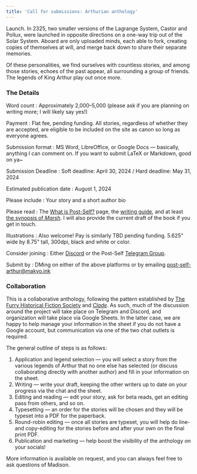 ```yaml
---
title: 'Call for submissions: Arthurian anthology'
---
```


Launch. In 2325, two smaller versions of the Lagrange System, Castor and Pollux, were launched in opposite directions on a one-way trip out of the Solar System. Aboard are only uploaded minds, each able to fork, creating copies of themselves at will, and merge back down to share their separate memories.

Of these personalities, we find ourselves with countless stories, and among those stories, echoes of the past appear, all surrounding a group of friends. The legends of King Arthur play out once more.

### The Details

Word count
:   Approximately 2,000–5,000 (please ask if you are planning on writing more; I will likely say yes!)

Payment
:   Flat fee, pending funding. All stories, regardless of whether they are accepted, are eligible to be included on the site as canon so long as everyone agrees.

Submission format
:   MS Word, LibreOffice, or Google Docs — basically, anything I can comment on. If you want to submit LaTeX or Markdown, good on ya~

Submission Deadline
:   Soft deadline: April 30, 2024 / Hard deadline: May 31, 2024

Estimated publication date
:   August 1, 2024

Please include
:   Your story and a short author bio

Please read
:   The [What is Post-Self?](https://wiki.post-self.ink/wiki/What_is_Post-Self%3F) page, the [writing guide](https://wiki.post-self.ink/wiki/Writing_guide), and at least [the synopsis of *Marsh*](/extras/summaries). I will also provide the current draft of the book if you get in touch.

Illustrations
:   Also welcome! Pay is similarly TBD pending funding. 5.625" wide by 8.75" tall, 300dpi, black and white or color.

Consider joining
:   Either [Discord](https://makyo.io/ps-discord) or the Post-Self [Telegram Group](https://makyo.io/ps-telegram).

Submit by
:   DMing on either of the above platforms or by emailing <post-self-arthur@makyo.ink>

### Collaboration

This is a collaborative anthology, following the pattern established by [The Furry Historical Fiction Society](https://fhfs.ink) and [*Clade*](https://clade.post-self.ink). As such, much of the discussion around the project will take place on Telegram and Discord, and organization will take place via Google Sheets. In the latter case, we are happy to help manage your information in the sheet if you do not have a Google account, but communication via one of the two chat outlets is required.

The general outline of steps is as follows:

1. Application and legend selection — you will select a story from the various legends of Arthur that no one else has selected (or discuss collaborating directly with another author) and fill in your information on the sheet.
2. Writing — write your draft, keeping the other writers up to date on your progress via the chat and the sheet.
3. Editing and reading — edit your story, ask for beta reads, get an editing pass from others, and so on.
4. Typesetting — an order for the stories will be chosen and they will be typeset into a PDF for the paperback.
5. Round-robin editing — once all stories are typeset, you will help do line- and copy-editing for the stories before and after your own on the final print PDF.
6. Publication and marketing — help boost the visibility of the anthology on your socials!

More information is available on request, and you can always feel free to ask questions of Madison.
